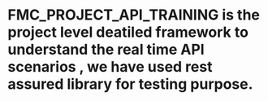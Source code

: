 # FMC_PROJECT_API_TRAINING is the project level deatiled framework to understand the real time API scenarios , we have used rest assured library for testing purpose.
